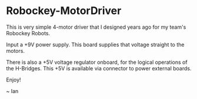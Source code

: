 Robockey-MotorDriver
=========================

This is very simple 4-motor driver that I designed years ago for my team's Robockey Robots.

Input a +9V power supply. This board supplies that voltage straight to the motors. 

There is also a +5V voltage regulator onboard, for the logical operations of the H-Bridges. This +5V is available via connector to power external boards.

Enjoy!

~ Ian
